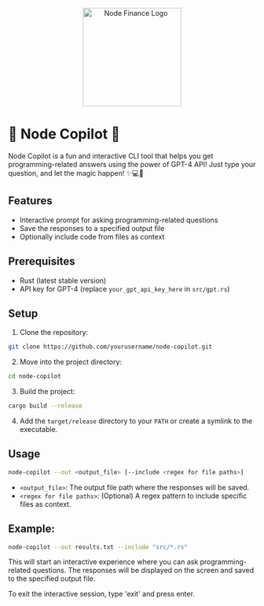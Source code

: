 <p align="center">
  <a href="http://nodefinance.org" target="_blank"><img src="https://storage.googleapis.com/node_protocol_images/nodefinance.png" width="200" alt="Node Finance Logo" /></a>
</p>

# 🚀 Node Copilot 🤖

Node Copilot is a fun and interactive CLI tool that helps you get programming-related answers using the power of GPT-4 API! Just type your question, and let the magic happen! ✨💻🧠

## Features

- Interactive prompt for asking programming-related questions
- Save the responses to a specified output file
- Optionally include code from files as context

## Prerequisites

- Rust (latest stable version)
- API key for GPT-4 (replace `your_gpt_api_key_here` in `src/gpt.rs`)

## Setup

1. Clone the repository:

```sh
git clone https://github.com/yourusername/node-copilot.git
```

2. Move into the project directory:

```sh
cd node-copilot
```

3. Build the project:

```sh
cargo build --release
```

4. Add the `target/release` directory to your `PATH` or create a symlink to the executable.

## Usage

```sh
node-copilot --out <output_file> [--include <regex for file paths>]
```

- `<output_file>`: The output file path where the responses will be saved.
- `<regex for file paths>`: (Optional) A regex pattern to include specific files as context.

## Example:

```sh
node-copilot --out results.txt --include "src/*.rs"
```

This will start an interactive experience where you can ask programming-related questions. The responses will be displayed on the screen and saved to the specified output file.

To exit the interactive session, type 'exit' and press enter.
